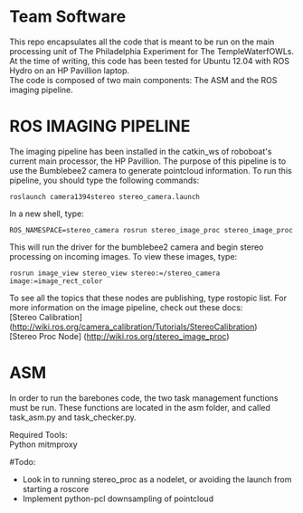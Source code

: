 Team Software
=========
This repo encapsulates all the code that is meant to be run 
on the main processing unit of The Philadelphia Experiment 
for The TempleWaterfOWLs. At the time of writing, this code has been
tested for Ubuntu 12.04 with ROS Hydro on an HP Pavillion laptop.
<br>
The code is composed of two main components: The ASM and the ROS imaging pipeline.
<br>
# ROS IMAGING PIPELINE
The imaging pipeline has been installed in the catkin_ws of roboboat's
current main processor, the HP Pavillion.
The purpose of this pipeline is to use the 
Bumblebee2 camera to generate pointcloud information.
To run this pipeline, you should type the following commands:
```
roslaunch camera1394stereo stereo_camera.launch
```
In a new shell, type:
```
ROS_NAMESPACE=stereo_camera rosrun stereo_image_proc stereo_image_proc  
```

This will run the driver for the bumblebee2 camera and begin stereo processing on 
incoming images. To view these images, type:
```
rosrun image_view stereo_view stereo:=/stereo_camera image:=image_rect_color
```
To see all the topics that these nodes are publishing, type rostopic list. 
For more information on the image pipeline, check out these docs: <br>
[Stereo Calibration] (http://wiki.ros.org/camera_calibration/Tutorials/StereoCalibration)
<br>
[Stereo Proc Node] (http://wiki.ros.org/stereo_image_proc)
<br>


# ASM
In order to run the barebones code, the two task management functions must be run.
These functions are located in the asm folder, and called
task_asm.py and task_checker.py.





Required Tools:<br>
Python
mitmproxy



#Todo: <br>
* Look in to running stereo_proc as a nodelet, or avoiding the launch from starting a roscore
* Implement python-pcl downsampling of pointcloud
